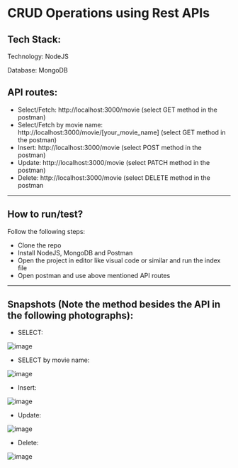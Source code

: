 # CRUD Operations using Rest APIs

## Tech Stack:
Technology: NodeJS

Database: MongoDB

## API routes:
- Select/Fetch: http://localhost:3000/movie (select GET method in the postman)
- Select/Fetch by movie name: http://localhost:3000/movie/[your_movie_name] (select GET method in the postman)
- Insert: http://localhost:3000/movie (select POST method in the postman)
- Update: http://localhost:3000/movie (select PATCH method in the postman)
- Delete: http://localhost:3000/movie (select DELETE method in the postman

--------

## How to run/test?

Follow the following steps:
- Clone the repo
- Install NodeJS, MongoDB and Postman
- Open the project in editor like visual code or similar and run the index file
- Open postman and use above mentioned API routes

--------

## Snapshots (Note the method besides the API in the following photographs):

- SELECT:

![image](https://user-images.githubusercontent.com/60025677/153027295-71b202ac-8f5b-4e93-988a-4ff6d3d77023.png)


- SELECT by movie name:

![image](https://user-images.githubusercontent.com/60025677/153027368-2e1baf51-da7c-4b66-a687-bc923f249ab4.png)


- Insert:

![image](https://user-images.githubusercontent.com/60025677/153027069-c836de1c-9a55-4a82-b094-56909eeca24f.png)


- Update:

![image](https://user-images.githubusercontent.com/60025677/153027641-80b2918a-d237-4544-8637-c47f4838f41a.png)

- Delete:

![image](https://user-images.githubusercontent.com/60025677/153027896-1841778e-3fa1-4095-9d31-ea47c42371c6.png)

